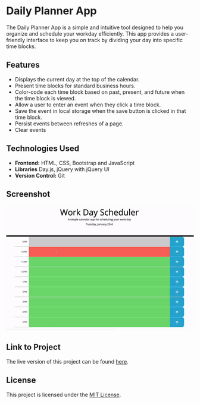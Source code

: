 # Daily Planner App

The Daily Planner App is a simple and intuitive tool designed to help you organize and schedule your workday efficiently. This app provides a user-friendly interface to keep you on track by dividing your day into specific time blocks.

## Features

- Displays the current day at the top of the calendar.
- Present time blocks for standard business hours.
- Color-code each time block based on past, present, and future when the time block is viewed.
- Allow a user to enter an event when they click a time block.
- Save the event in local storage when the save button is clicked in that time block.
- Persist events between refreshes of a page.
- Clear events

## Technologies Used

- **Frontend:** HTML, CSS, Bootstrap and JavaScript
- **Libraries** Day.js, jQuery with jQuery UI
- **Version Control:** Git

## Screenshot

![Home Page](./assets/image/daily-planner-app.gif)

## Link to Project

The live version of this project can be found [here](https://caseygirlyn.github.io/Daily-Planner-App/).

## License

This project is licensed under the [MIT License](LICENSE).